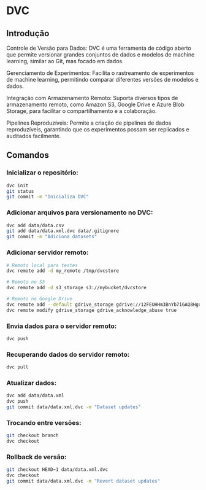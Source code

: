 # DVC

## Introdução

Controle de Versão para Dados: DVC é uma ferramenta de código aberto que permite versionar grandes conjuntos de dados e modelos de machine learning, similar ao Git, mas focado em dados.

Gerenciamento de Experimentos: Facilita o rastreamento de experimentos de machine learning, permitindo comparar diferentes versões de modelos e dados.

Integração com Armazenamento Remoto: Suporta diversos tipos de armazenamento remoto, como Amazon S3, Google Drive e Azure Blob Storage, para facilitar o compartilhamento e a colaboração.

Pipelines Reproduzíveis: Permite a criação de pipelines de dados reproduzíveis, garantindo que os experimentos possam ser replicados e auditados facilmente.

## Comandos

### Inicializar o repositório:
```sh
dvc init
git status
git commit -m "Inicializa DVC"
```

### Adicionar arquivos para versionamento no DVC:
```sh
dvc add data/data.csv
git add data/data.xml.dvc data/.gitignore
git commit -m "Adiciona datasets"
```

### Adicionar servidor remoto:
```bash
# Remoto local para testes
dvc remote add -d my_remote /tmp/dvcstore

# Remoto no S3
dvc remote add -d s3_storage s3://mybucket/dvcstore

# Remoto no Google Drive
dvc remote add --default gdrive_storage gdrive://12FEUHHm3BnYb7iGAQ8Hgu0bUcaMfHoc4/dvcstore
dvc remote modify gdrive_storage gdrive_acknowledge_abuse true
```

### Envia dados para o servidor remoto:
```bash
dvc push
```

### Recuperando dados do servidor remoto:
```bash
dvc pull
```

### Atualizar dados:
```bash
dvc add data/data.xml
dvc push
git commit data/data.xml.dvc -m "Dataset updates"
```

### Trocando entre versões:
```bash
git checkout branch
dvc checkout
```

### Rollback de versão:
```bash
git checkout HEAD~1 data/data.xml.dvc
dvc checkout
git commit data/data.xml.dvc -m "Revert dataset updates"
```
